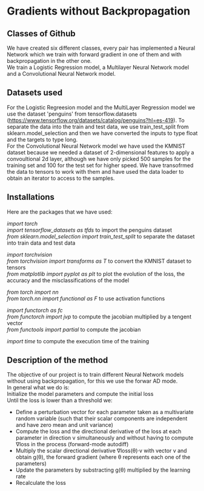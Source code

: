 # Gradients without Backpropagation
## Classes of Github
We have created six different classes, every pair has implemented a Neural Network which we train with forward gradient in one of them and with backpropagation in the other one.     
We train a Logistic Regression model, a Multilayer Neural Network model and a Convolutional Neural Network model.
## Datasets used
For the Logistic Regreesion model and the MultiLayer Regression model we use the dataset 'penguins' from tensorflow.datasets (https://www.tensorflow.org/datasets/catalog/penguins?hl=es-419). To separate the data into the train and test data, we use train_test_split from sklearn.model_selection and then we have converted the inputs to type float and the targets to type long.      
For the Convolutional Neural Network model we have used the KMNIST dataset because we needed a dataset of 2-dimensional features to apply a convoultional 2d layer, although we have only picked 500 samples for the training set and 100 for the test set for higher speed. We have transofrmed the data to tensors to work with them and have used the data loader to obtain an iterator to access to the samples.
## Installations
Here are the packages that we have used:    

*import torch*       
*import tensorflow_datasets as tfds*      to import the penguins dataset      
*from sklearn.model_selection import train_test_split*      to separate the dataset into train data and test data      

*import torchvision*        
*from torchvision import transforms as T*   to convert the KMNIST dataset to tensors       
*from matplotlib import pyplot as plt*    to plot the evolution of the loss, the accuracy and the misclassifications of the model      

*from torch import nn*       
*from torch.nn import functional as F*    to use activation functions      

*import functorch as fc*         
*from functorch import jvp*   to compute the jacobian multiplied by a tengent vector         
*from functools import partial*   to compute the jacobian       

*import time*   to compute the execution time of the training
## Description of the method
The objective of our project is to train different Neural Network models without using backpropagation, for this we use the forwar AD mode.         
In general what we do is:         
Initialize the model parameters and compute the initial loss         
Until the loss is lower than a threshold we:
<ul>
<li>Define a perturbation vector for each parameter taken as a multivariate random variable (such that their scalar components are independent and have zero mean and unit variance)</li>
<li>Compute the loss and the directional derivative of the loss at each parameter in direction v simultaneously and without having to compute ∇loss in the process (forward-mode autodiff)</li>
<li>Multiply the scalar directional derivative ∇loss(θ)·v with vector v and obtain g(θ), the forward gradient (where θ represents each one of the parameters)</li>
<li>Update the parameters by substracting g(θ) multiplied by the learning rate</li>
<li>Recalculate the loss</li>
</ul>  
